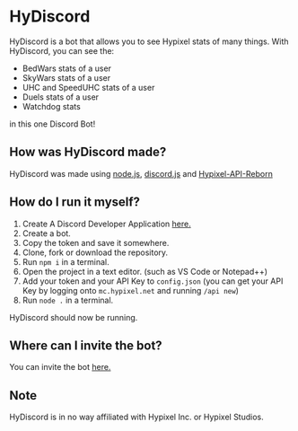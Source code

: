 # HyDiscord
HyDiscord is a bot that allows you to see Hypixel stats of many things. With HyDiscord, you can see the:
* BedWars stats of a user
* SkyWars stats of a user
* UHC and SpeedUHC stats of a user
* Duels stats of a user
* Watchdog stats

in this one Discord Bot!

## How was HyDiscord made?
HyDiscord was made using [node.js](https://nodejs.org), [discord.js](https://discord.js.org) and [Hypixel-API-Reborn](https://www.npmjs.com/package/hypixel-api-reborn)

## How do I run it myself?
1. Create A Discord Developer Application [here.](https://discord.com/developers/applications)
2. Create a bot.
3. Copy the token and save it somewhere.
4. Clone, fork or download the repository.
5. Run `npm i` in a terminal.
6. Open the project in a text editor. (such as VS Code or Notepad++)
7. Add your token and your API Key to `config.json` (you can get your API Key by logging onto `mc.hypixel.net` and running `/api new`)
8. Run `node .` in a terminal.

HyDiscord should now be running.

## Where can I invite the bot?
You can invite the bot [here.](https://bit.ly/HyDiscord)

## Note
HyDiscord is in no way affiliated with Hypixel Inc. or Hypixel Studios.
